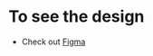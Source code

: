 # To see the design 
- Check out [Figma](https://www.figma.com/design/ntlQMkuvQukbqoUELanQk2/Portfolio?node-id=1-2&t=K35m3KAain7qEdQz-1)
